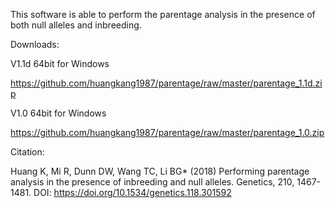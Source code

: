 This software is able to perform the parentage analysis in the presence of both null alleles and inbreeding. 

Downloads:


V1.1d 64bit for Windows

https://github.com/huangkang1987/parentage/raw/master/parentage_1.1d.zip

V1.0 64bit for Windows

https://github.com/huangkang1987/parentage/raw/master/parentage_1.0.zip


Citation:

Huang K, Mi R, Dunn DW, Wang TC, Li BG* (2018) Performing parentage analysis in the presence of inbreeding and null alleles. Genetics, 210, 1467-1481. DOI: https://doi.org/10.1534/genetics.118.301592
